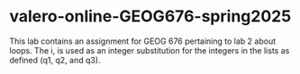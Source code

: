 # valero-online-GEOG676-spring2025

This lab contains an assignment for GEOG 676 pertaining to lab 2 about loops. The i, is used as an integer substitution for the integers in the lists as defined (q1, q2, and q3). 